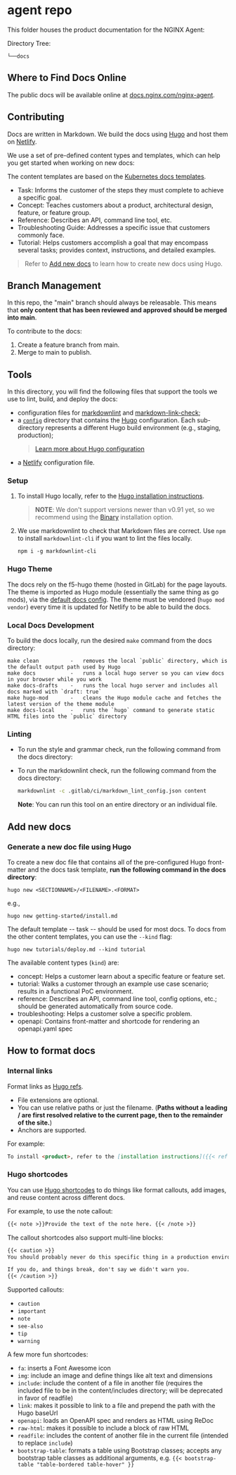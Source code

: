 # agent repo

This folder houses the product documentation for the NGINX Agent:

Directory Tree:

```shell
└──docs
```

## Where to Find Docs Online

The public docs will be available online at [docs.nginx.com/nginx-agent](https://docs.nginx.com/nginx-agent).

## Contributing

Docs are written in Markdown. We build the docs using [Hugo](https://gohugo.io) and host them on [Netlify](https://www.netlify.com/).

We use a set of pre-defined content types and templates, which can help you get started when working on new docs:

The content templates are based on the [Kubernetes docs templates](https://kubernetes.io/docs/contribute/style/page-content-types/).

- Task: Informs the customer of the steps they must complete to achieve a specific goal.
- Concept: Teaches customers about a product, architectural design, feature, or feature group.
- Reference: Describes an API, command line tool, etc.  
- Troubleshooting Guide: Addresses a specific issue that customers commonly face.
- Tutorial: Helps customers accomplish a goal that may encompass several tasks; provides context, instructions, and detailed examples.

> Refer to [Add new docs](#add-new-docs) to learn how to create new docs using Hugo.

## Branch Management

In this repo, the "main" branch should always be releasable. This means that **only content that has been reviewed and approved should be merged into main**.

To contribute to the docs:

1. Create a feature branch from main.
2. Merge to main to publish.

## Tools 

In this directory, you will find the following files that support the tools we use to lint, build, and deploy the docs:

- configuration files for [markdownlint](https://github.com/DavidAnson/markdownlint/) and [markdown-link-check](https://github.com/tcort/markdown-link-check);
- a [`config`](./config/) directory that contains the [Hugo](https://gohugo.io) configuration. Each sub-directory represents a different Hugo build environment (e.g., staging, production);
  > [Learn more about Hugo configuration](https://gohugo.io/getting-started/configuration/#configuration-directory) 
- a [Netlify](https://netlify.com) configuration file.

### Setup

1. To install Hugo locally, refer to the [Hugo installation instructions](https://gohugo.io/getting-started/installing/).

    > **NOTE**: We don't support versions newer than v0.91 yet, so we recommend using the [Binary](https://gohugo.io/getting-started/installing/#binary-cross-platform) installation option.

2. We use markdownlint to check that Markdown files are correct. Use `npm` to install `markdownlint-cli` if you want to lint the files locally.

    ```
    npm i -g markdownlint-cli   
    ```

### Hugo Theme

The docs rely on the f5-hugo theme (hosted in GitLab) for the page layouts.
The theme is imported as Hugo module (essentially the same thing as go mods), via the [default docs config](./_default/config.toml).
The theme must be vendored (`hugo mod vendor`) every time it is updated for Netlify to be able to build the docs.

### Local Docs Development

To build the docs locally, run the desired `make` command from the docs directory:

```text
make clean          -   removes the local `public` directory, which is the default output path used by Hugo
make docs           -   runs a local hugo server so you can view docs in your browser while you work
make docs-drafts    -   runs the local hugo server and includes all docs marked with `draft: true`
make hugo-mod       -   cleans the Hugo module cache and fetches the latest version of the theme module
make docs-local     -   runs the `hugo` command to generate static HTML files into the `public` directory
```

### Linting

- To run the style and grammar check, run the following command from the docs directory:

<!-- Todo: add VALE local steps -->

- To run the markdownlint check, run the following command from the docs directory:

    ```bash
    markdownlint -c .gitlab/ci/markdown_lint_config.json content    
    ```

    **Note**: You can run this tool on an entire directory or an individual file.

## Add new docs

### Generate a new doc file using Hugo

To create a new doc file that contains all of the pre-configured Hugo front-matter and the docs task template, **run the following command in the docs directory**:

`hugo new <SECTIONNAME>/<FILENAME>.<FORMAT>`

e.g.,

`hugo new getting-started/install.md`

The default template -- task -- should be used for most docs. To docs from the other content templates, you can use the `--kind` flag:

`hugo new tutorials/deploy.md --kind tutorial`

The available content types (`kind`) are:

- concept: Helps a customer learn about a specific feature or feature set.
- tutorial: Walks a customer through an example use case scenario; results in a functional PoC environment.
- reference: Describes an API, command line tool, config options, etc.; should be generated automatically from source code. 
- troubleshooting: Helps a customer solve a specific problem.
- openapi: Contains front-matter and shortcode for rendering an openapi.yaml spec

## How to format docs

### Internal links

Format links as [Hugo refs](https://gohugo.io/content-management/cross-references/). 

- File extensions are optional.
- You can use relative paths or just the filename. (**Paths without a leading / are first resolved relative to the current page, then to the remainder of the site.**)
- Anchors are supported.

For example:

```md
To install <product>, refer to the [installation instructions]({{< ref "install" >}}).
```

### Hugo shortcodes

You can use [Hugo shortcodes](/docs/themes/f5-hugo/layouts/shortcodes/) to do things like format callouts, add images, and reuse content across different docs. 

For example, to use the note callout:

```md
{{< note >}}Provide the text of the note here. {{< /note >}}
```

The callout shortcodes also support multi-line blocks:

```md
{{< caution >}}
You should probably never do this specific thing in a production environment. 

If you do, and things break, don't say we didn't warn you.
{{< /caution >}}
```

Supported callouts:

- `caution`
- `important`
- `note`
- `see-also`
- `tip`
- `warning`

A few more fun shortcodes:

- `fa`: inserts a Font Awesome icon
- `img`: include an image and define things like alt text and dimensions
- `include`: include the content of a file in another file (requires the included file to be in the content/includes directory; will be deprecated in favor of readfile)
- `link`: makes it possible to link to a file and prepend the path with the Hugo baseUrl
- `openapi`: loads an OpenAPI spec and renders as HTML using ReDoc
- `raw-html`: makes it possible to include a block of raw HTML
- `readfile`: includes the content of another file in the current file (intended to replace `include`)
- `bootstrap-table`: formats a table using Bootstrap classes; accepts any bootstrap table classes as additional arguments, e.g. `{{< bootstrap-table "table-bordered table-hover" }}`
